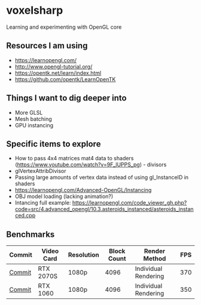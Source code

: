 # voxelsharp
Learning and experimenting with OpenGL core

## Resources I am using
 - https://learnopengl.com/
 - http://www.opengl-tutorial.org/
 - https://opentk.net/learn/index.html
 - https://github.com/opentk/LearnOpenTK

## Things I want to dig deeper into
 - More GLSL
 - Mesh batching
 - GPU instancing

## Specific items to explore
 - How to pass 4x4 matrices mat4 data to shaders (https://www.youtube.com/watch?v=9F_lUPPS_pg) - divisors
 - glVertexAttribDivisor
 - Passing large amounts of vertex data instead of using gl_InstanceID in shaders
 - https://learnopengl.com/Advanced-OpenGL/Instancing
 - OBJ model loading (lacking animation?)
 - Intancing full example: https://learnopengl.com/code_viewer_gh.php?code=src/4.advanced_opengl/10.3.asteroids_instanced/asteroids_instanced.cpp

## Benchmarks

| Commit | Video Card | Resolution | Block Count | Render Method | FPS |
| --- | --- | --- | --- | --- | --- |
| [Commit](commit/6ca46b8561af68cf95ffb8bf261031758069a2b7) | RTX 2070S | 1080p | 4096 | Individual Rendering | 370 |
| [Commit](commit/6ca46b8561af68cf95ffb8bf261031758069a2b7) | RTX 1060 | 1080p | 4096 | Individual Rendering | 350 |
